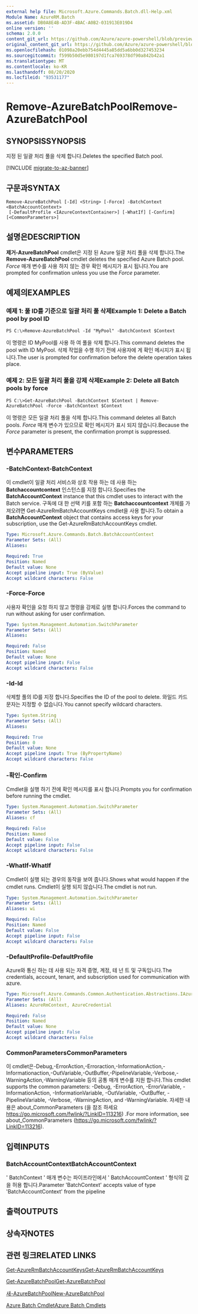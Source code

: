 ```yaml
---
external help file: Microsoft.Azure.Commands.Batch.dll-Help.xml
Module Name: AzureRM.Batch
ms.assetid: DB0A8E4B-AD3F-4BAC-A0B2-031913E019D4
online version: ''
schema: 2.0.0
content_git_url: https://github.com/Azure/azure-powershell/blob/preview/src/ResourceManager/AzureBatch/Commands.Batch/help/Remove-AzureBatchPool.md
original_content_git_url: https://github.com/Azure/azure-powershell/blob/preview/src/ResourceManager/AzureBatch/Commands.Batch/help/Remove-AzureBatchPool.md
ms.openlocfilehash: 01098a20ebb754d4445a85dd5a6bb0d327453234
ms.sourcegitcommit: f599b50d5e980197d1fca769378df90a842b42a1
ms.translationtype: MT
ms.contentlocale: ko-KR
ms.lasthandoff: 08/20/2020
ms.locfileid: "93531177"
---
```

# <span data-ttu-id="2596c-101">Remove-AzureBatchPool</span><span class="sxs-lookup"><span data-stu-id="2596c-101">Remove-AzureBatchPool</span></span>

## <span data-ttu-id="2596c-102">SYNOPSIS</span><span class="sxs-lookup"><span data-stu-id="2596c-102">SYNOPSIS</span></span>
<span data-ttu-id="2596c-103">지정 된 일괄 처리 풀을 삭제 합니다.</span><span class="sxs-lookup"><span data-stu-id="2596c-103">Deletes the specified Batch pool.</span></span>

[!INCLUDE [migrate-to-az-banner](../../includes/migrate-to-az-banner.md)]

## <span data-ttu-id="2596c-104">구문과</span><span class="sxs-lookup"><span data-stu-id="2596c-104">SYNTAX</span></span>

```
Remove-AzureBatchPool [-Id] <String> [-Force] -BatchContext <BatchAccountContext>
 [-DefaultProfile <IAzureContextContainer>] [-WhatIf] [-Confirm] [<CommonParameters>]
```

## <span data-ttu-id="2596c-105">설명은</span><span class="sxs-lookup"><span data-stu-id="2596c-105">DESCRIPTION</span></span>
<span data-ttu-id="2596c-106">**제거-AzureBatchPool** cmdlet은 지정 된 Azure 일괄 처리 풀을 삭제 합니다.</span><span class="sxs-lookup"><span data-stu-id="2596c-106">The **Remove-AzureBatchPool** cmdlet deletes the specified Azure Batch pool.</span></span>
<span data-ttu-id="2596c-107">*Force* 매개 변수를 사용 하지 않는 경우 확인 메시지가 표시 됩니다.</span><span class="sxs-lookup"><span data-stu-id="2596c-107">You are prompted for confirmation unless you use the *Force* parameter.</span></span>

## <span data-ttu-id="2596c-108">예제의</span><span class="sxs-lookup"><span data-stu-id="2596c-108">EXAMPLES</span></span>

### <span data-ttu-id="2596c-109">예제 1: 풀 ID를 기준으로 일괄 처리 풀 삭제</span><span class="sxs-lookup"><span data-stu-id="2596c-109">Example 1: Delete a Batch pool by pool ID</span></span>
```
PS C:\>Remove-AzureBatchPool -Id "MyPool" -BatchContext $Context
```

<span data-ttu-id="2596c-110">이 명령은 ID MyPool를 사용 하 여 풀을 삭제 합니다.</span><span class="sxs-lookup"><span data-stu-id="2596c-110">This command deletes the pool with ID MyPool.</span></span>
<span data-ttu-id="2596c-111">삭제 작업을 수행 하기 전에 사용자에 게 확인 메시지가 표시 됩니다.</span><span class="sxs-lookup"><span data-stu-id="2596c-111">The user is prompted for confirmation before the delete operation takes place.</span></span>

### <span data-ttu-id="2596c-112">예제 2: 모든 일괄 처리 풀을 강제 삭제</span><span class="sxs-lookup"><span data-stu-id="2596c-112">Example 2: Delete all Batch pools by force</span></span>
```
PS C:\>Get-AzureBatchPool -BatchContext $Context | Remove-AzureBatchPool -Force -BatchContext $Context
```

<span data-ttu-id="2596c-113">이 명령은 모든 일괄 처리 풀을 삭제 합니다.</span><span class="sxs-lookup"><span data-stu-id="2596c-113">This command deletes all Batch pools.</span></span>
<span data-ttu-id="2596c-114">*Force* 매개 변수가 있으므로 확인 메시지가 표시 되지 않습니다.</span><span class="sxs-lookup"><span data-stu-id="2596c-114">Because the *Force* parameter is present, the confirmation prompt is suppressed.</span></span>

## <span data-ttu-id="2596c-115">변수</span><span class="sxs-lookup"><span data-stu-id="2596c-115">PARAMETERS</span></span>

### <span data-ttu-id="2596c-116">-BatchContext</span><span class="sxs-lookup"><span data-stu-id="2596c-116">-BatchContext</span></span>
<span data-ttu-id="2596c-117">이 cmdlet이 일괄 처리 서비스와 상호 작용 하는 데 사용 하는 **Batchaccountcontext** 인스턴스를 지정 합니다.</span><span class="sxs-lookup"><span data-stu-id="2596c-117">Specifies the **BatchAccountContext** instance that this cmdlet uses to interact with the Batch service.</span></span>
<span data-ttu-id="2596c-118">구독에 대 한 선택 키를 포함 하는 **Batchaccountcontext** 개체를 가져오려면 Get-AzureRmBatchAccountKeys cmdlet을 사용 합니다.</span><span class="sxs-lookup"><span data-stu-id="2596c-118">To obtain a **BatchAccountContext** object that contains access keys for your subscription, use the Get-AzureRmBatchAccountKeys cmdlet.</span></span>

```yaml
Type: Microsoft.Azure.Commands.Batch.BatchAccountContext
Parameter Sets: (All)
Aliases: 

Required: True
Position: Named
Default value: None
Accept pipeline input: True (ByValue)
Accept wildcard characters: False
```

### <span data-ttu-id="2596c-119">-Force</span><span class="sxs-lookup"><span data-stu-id="2596c-119">-Force</span></span>
<span data-ttu-id="2596c-120">사용자 확인을 요청 하지 않고 명령을 강제로 실행 합니다.</span><span class="sxs-lookup"><span data-stu-id="2596c-120">Forces the command to run without asking for user confirmation.</span></span>

```yaml
Type: System.Management.Automation.SwitchParameter
Parameter Sets: (All)
Aliases: 

Required: False
Position: Named
Default value: None
Accept pipeline input: False
Accept wildcard characters: False
```

### <span data-ttu-id="2596c-121">-Id</span><span class="sxs-lookup"><span data-stu-id="2596c-121">-Id</span></span>
<span data-ttu-id="2596c-122">삭제할 풀의 ID를 지정 합니다.</span><span class="sxs-lookup"><span data-stu-id="2596c-122">Specifies the ID of the pool to delete.</span></span>
<span data-ttu-id="2596c-123">와일드 카드 문자는 지정할 수 없습니다.</span><span class="sxs-lookup"><span data-stu-id="2596c-123">You cannot specify wildcard characters.</span></span>

```yaml
Type: System.String
Parameter Sets: (All)
Aliases: 

Required: True
Position: 0
Default value: None
Accept pipeline input: True (ByPropertyName)
Accept wildcard characters: False
```

### <span data-ttu-id="2596c-124">-확인</span><span class="sxs-lookup"><span data-stu-id="2596c-124">-Confirm</span></span>
<span data-ttu-id="2596c-125">Cmdlet을 실행 하기 전에 확인 메시지를 표시 합니다.</span><span class="sxs-lookup"><span data-stu-id="2596c-125">Prompts you for confirmation before running the cmdlet.</span></span>

```yaml
Type: System.Management.Automation.SwitchParameter
Parameter Sets: (All)
Aliases: cf

Required: False
Position: Named
Default value: False
Accept pipeline input: False
Accept wildcard characters: False
```

### <span data-ttu-id="2596c-126">-WhatIf</span><span class="sxs-lookup"><span data-stu-id="2596c-126">-WhatIf</span></span>
<span data-ttu-id="2596c-127">Cmdlet이 실행 되는 경우의 동작을 보여 줍니다.</span><span class="sxs-lookup"><span data-stu-id="2596c-127">Shows what would happen if the cmdlet runs.</span></span>
<span data-ttu-id="2596c-128">Cmdlet이 실행 되지 않습니다.</span><span class="sxs-lookup"><span data-stu-id="2596c-128">The cmdlet is not run.</span></span>

```yaml
Type: System.Management.Automation.SwitchParameter
Parameter Sets: (All)
Aliases: wi

Required: False
Position: Named
Default value: False
Accept pipeline input: False
Accept wildcard characters: False
```

### <span data-ttu-id="2596c-129">-DefaultProfile</span><span class="sxs-lookup"><span data-stu-id="2596c-129">-DefaultProfile</span></span>
<span data-ttu-id="2596c-130">Azure와 통신 하는 데 사용 되는 자격 증명, 계정, 테 넌 트 및 구독입니다.</span><span class="sxs-lookup"><span data-stu-id="2596c-130">The credentials, account, tenant, and subscription used for communication with azure.</span></span>

```yaml
Type: Microsoft.Azure.Commands.Common.Authentication.Abstractions.IAzureContextContainer
Parameter Sets: (All)
Aliases: AzureRmContext, AzureCredential

Required: False
Position: Named
Default value: None
Accept pipeline input: False
Accept wildcard characters: False
```

### <span data-ttu-id="2596c-131">CommonParameters</span><span class="sxs-lookup"><span data-stu-id="2596c-131">CommonParameters</span></span>
<span data-ttu-id="2596c-132">이 cmdlet은-Debug,-ErrorAction,-Erroraction,-InformationAction,-Informationaction,-OutVariable,-OutBuffer,-PipelineVariable,-Verbose,-WarningAction,-WarningVariable 등의 공통 매개 변수를 지원 합니다.</span><span class="sxs-lookup"><span data-stu-id="2596c-132">This cmdlet supports the common parameters: -Debug, -ErrorAction, -ErrorVariable, -InformationAction, -InformationVariable, -OutVariable, -OutBuffer, -PipelineVariable, -Verbose, -WarningAction, and -WarningVariable.</span></span> <span data-ttu-id="2596c-133">자세한 내용은 about_CommonParameters (을 참조 하세요 https://go.microsoft.com/fwlink/?LinkID=113216) .</span><span class="sxs-lookup"><span data-stu-id="2596c-133">For more information, see about_CommonParameters (https://go.microsoft.com/fwlink/?LinkID=113216).</span></span>

## <span data-ttu-id="2596c-134">입력</span><span class="sxs-lookup"><span data-stu-id="2596c-134">INPUTS</span></span>

### <span data-ttu-id="2596c-135">BatchAccountContext</span><span class="sxs-lookup"><span data-stu-id="2596c-135">BatchAccountContext</span></span>
<span data-ttu-id="2596c-136">' BatchContext ' 매개 변수는 파이프라인에서 ' BatchAccountContext ' 형식의 값을 허용 합니다.</span><span class="sxs-lookup"><span data-stu-id="2596c-136">Parameter 'BatchContext' accepts value of type 'BatchAccountContext' from the pipeline</span></span>

## <span data-ttu-id="2596c-137">출력</span><span class="sxs-lookup"><span data-stu-id="2596c-137">OUTPUTS</span></span>

## <span data-ttu-id="2596c-138">상속자</span><span class="sxs-lookup"><span data-stu-id="2596c-138">NOTES</span></span>

## <span data-ttu-id="2596c-139">관련 링크</span><span class="sxs-lookup"><span data-stu-id="2596c-139">RELATED LINKS</span></span>

[<span data-ttu-id="2596c-140">Get-AzureRmBatchAccountKeys</span><span class="sxs-lookup"><span data-stu-id="2596c-140">Get-AzureRmBatchAccountKeys</span></span>](./Get-AzureRmBatchAccountKeys.md)

[<span data-ttu-id="2596c-141">Get-AzureBatchPool</span><span class="sxs-lookup"><span data-stu-id="2596c-141">Get-AzureBatchPool</span></span>](./Get-AzureBatchPool.md)

[<span data-ttu-id="2596c-142">새-AzureBatchPool</span><span class="sxs-lookup"><span data-stu-id="2596c-142">New-AzureBatchPool</span></span>](./New-AzureBatchPool.md)

[<span data-ttu-id="2596c-143">Azure Batch Cmdlet</span><span class="sxs-lookup"><span data-stu-id="2596c-143">Azure Batch Cmdlets</span></span>](./AzureRM.Batch.md)


